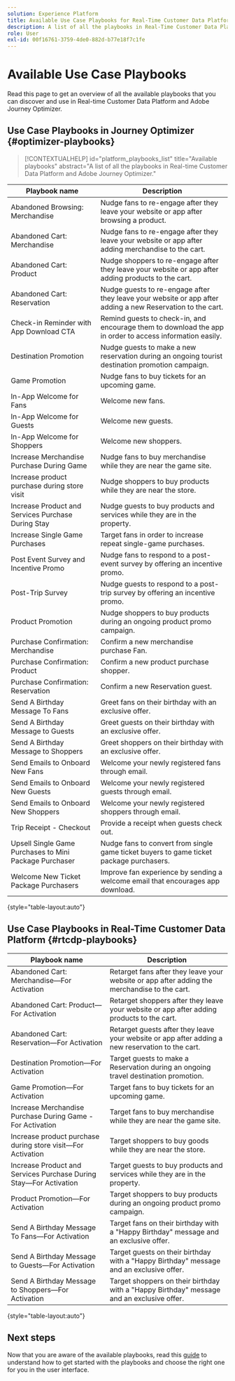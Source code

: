 ```yaml
---
solution: Experience Platform
title: Available Use Case Playbooks for Real-Time Customer Data Platform and Adobe Journey Optimizer.
description: A list of all the playbooks in Real-Time Customer Data Platform and Adobe Journey Optimizer.
role: User
exl-id: 00f16761-3759-4de0-882d-b77e18f7c1fe
---
```

# Available Use Case Playbooks

Read this page to get an overview of all the available playbooks that you can discover and use in Real-time Customer Data Platform and Adobe Journey Optimizer.

## Use Case Playbooks in Journey Optimizer {#optimizer-playbooks}

>[!CONTEXTUALHELP]
>id="platform_playbooks_list"
>title="Available playbooks"
>abstract="A list of all the playbooks in Real-time Customer Data Platform and Adobe Journey Optimizer."

| Playbook name |  Description |
| ------------- |  ----------- |
| Abandoned Browsing: Merchandise | Nudge fans to re-engage after they leave your website or app after browsing a product. |
| Abandoned Cart: Merchandise | Nudge fans to re-engage after they leave your website or app after adding merchandise to the cart. |
| Abandoned Cart: Product | Nudge shoppers to re-engage after they leave your website or app after adding products to the cart. |
| Abandoned Cart: Reservation | Nudge guests to re-engage after they leave your website or app after adding a new Reservation to the cart. |
| Check-in Reminder with App Download CTA | Remind guests to check-in, and encourage them to download the app in order to access information easily. |
| Destination Promotion | Nudge guests to make a new reservation during an ongoing tourist destination promotion campaign. |
| Game Promotion | Nudge fans to buy tickets for an upcoming game. |
| In-App Welcome for Fans | Welcome new fans. |
| In-App Welcome for Guests | Welcome new guests. |
| In-App Welcome for Shoppers | Welcome new shoppers. |
| Increase Merchandise Purchase During Game | Nudge fans to buy merchandise while they are near the game site. |
| Increase product purchase during store visit | Nudge shoppers to buy products while they are near the store. |
| Increase Product and Services Purchase During Stay | Nudge guests to buy products and services while they are in the property. |
| Increase Single Game Purchases | Target fans in order to increase repeat single-game purchases. |
| Post Event Survey and Incentive Promo | Nudge fans to respond to a post-event survey by offering an incentive promo. |
| Post-Trip Survey | Nudge guests to respond to a post-trip survey by offering an incentive promo. |
| Product Promotion | Nudge shoppers to buy products during an ongoing product promo campaign. |
| Purchase Confirmation: Merchandise | Confirm a new merchandise purchase Fan. |
| Purchase Confirmation: Product | Confirm a new product purchase shopper. |
| Purchase Confirmation: Reservation | Confirm a new Reservation guest. |
| Send A Birthday Message To Fans | Greet fans on their birthday with an exclusive offer. |
| Send A Birthday Message to Guests | Greet guests on their birthday with an exclusive offer. |
| Send A Birthday Message to Shoppers  | Greet shoppers on their birthday with an exclusive offer. |
| Send Emails to Onboard New Fans | Welcome your newly registered fans through email. |
| Send Emails to Onboard New Guests | Welcome your newly registered guests through email. |
| Send Emails to Onboard New Shoppers | Welcome your newly registered shoppers through email. |
| Trip Receipt - Checkout | Provide a receipt when guests check out. |
| Upsell Single Game Purchases to Mini Package Purchaser | Nudge fans to convert from single game ticket buyers to game ticket package purchasers. |
| Welcome New Ticket Package Purchasers | Improve fan experience by sending a welcome email that encourages app download. |

{style="table-layout:auto"}

## Use Case Playbooks in Real-Time Customer Data Platform {#rtcdp-playbooks}

| Playbook name | Description |
| ------------- | ----------- |
| Abandoned Cart: Merchandise&mdash;For Activation | Retarget fans after they leave your website or app after adding the merchandise to the cart. |
| Abandoned Cart: Product&mdash;For Activation | Retarget shoppers after they leave your website or app after adding products to the cart. |
| Abandoned Cart: Reservation&mdash;For Activation | Retarget guests after they leave your website or app after adding a new reservation to the cart. |
| Destination Promotion&mdash;For Activation | Target guests to make a Reservation during an ongoing travel destination promotion. |
| Game Promotion&mdash;For Activation|  Target fans to buy tickets for an upcoming game. |
| Increase Merchandise Purchase During Game - For Activation | Target fans to buy merchandise while they are near the game site. |
| Increase product purchase during store visit&mdash;For Activation | Target shoppers to buy goods while they are near the store. |
| Increase Product and Services Purchase During Stay&mdash;For Activation | Target guests to buy products and services while they are in the property. |
| Product Promotion&mdash;For Activation| Target shoppers to buy products during an ongoing product promo campaign. |
| Send A Birthday Message To Fans&mdash;For Activation | Target fans on their birthday with a "Happy Birthday" message and an exclusive offer. |
| Send A Birthday Message to Guests&mdash;For Activation | Target guests on their birthday with a "Happy Birthday" message and an exclusive offer. |
| Send A Birthday Message to Shoppers&mdash;For Activation | Target shoppers on their birthday with a "Happy Birthday" message and an exclusive offer. |

{style="table-layout:auto"}

## Next steps

Now that you are aware of the available playbooks, read this [guide](/help/use-case-playbooks/playbooks/choose.md) to understand how to get started with the playbooks and choose the right one for you in the user interface.
